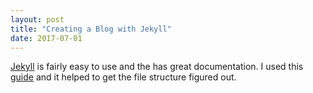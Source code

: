 ```yaml
---
layout: post
title: "Creating a Blog with Jekyll"
date: 2017-07-01
---
```


[Jekyll](http://jekyllrb.com) is fairly easy to use and the has great documentation.  I used this [guide](http://jmcglone.com/guides/github-pages/) and it helped to get the file structure figured out.
